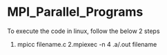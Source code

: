 # MPI_Parallel_Programs

To execute the code in linux, follow the below 2 steps
1. mpicc filename.c
2.mpiexec -n 4 .a/.out filename
